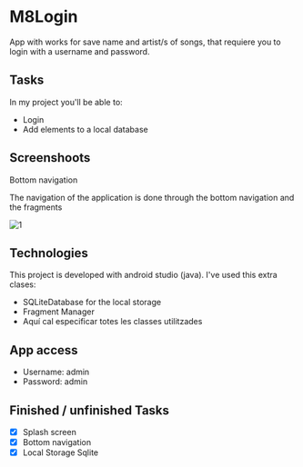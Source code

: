 # M8Login

App with works for save name and artist/s of songs, that requiere you to login with a username and password.

## Tasks

In my project you'll be able to:

* Login
* Add elements to a local database

## Screenshoots

Bottom navigation

The navigation of the application is done through the bottom navigation and the fragments

![1](https://user-images.githubusercontent.com/58526910/140092845-3201af72-9c32-45aa-9aef-6f5d6fca16e7.png)

## Technologies

This project is developed with android studio (java). I've used this extra clases:

* SQLiteDatabase for the local storage
* Fragment Manager
* Aquí cal especificar totes les classes utilitzades

## App access

* Username: admin
* Password: admin

## Finished / unfinished Tasks

- [x] Splash screen
- [x] Bottom navigation
- [x] Local Storage Sqlite
